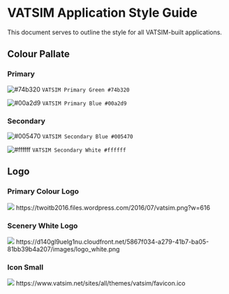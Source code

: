 # VATSIM Application Style Guide

This document serves to outline the style for all VATSIM-built applications.

## Colour Pallate
### Primary
![#74b320](https://placehold.it/15/74b320/000000?text=+) `VATSIM Primary Green #74b320`

![#00a2d9](https://placehold.it/15/00a2d9/000000?text=+) `VATSIM Primary Blue #00a2d9`

### Secondary

![#005470](https://placehold.it/15/005470/000000?text=+) `VATSIM Secondary Blue #005470`

![#ffffff](https://placehold.it/15/ffffff/000000?text=+) `VATSIM Secondary White #ffffff`

## Logo

### Primary Colour Logo
<img src="https://twoitb2016.files.wordpress.com/2016/07/vatsim.png?w=616">
https://twoitb2016.files.wordpress.com/2016/07/vatsim.png?w=616

### Scenery White Logo
<img src="https://d140gl9uelg1nu.cloudfront.net/5867f034-a279-41b7-ba05-81bb39b4a207/images/logo_white.png">
https://d140gl9uelg1nu.cloudfront.net/5867f034-a279-41b7-ba05-81bb39b4a207/images/logo_white.png

### Icon Small
<img src="https://www.vatsim.net/sites/all/themes/vatsim/favicon.ico">
https://www.vatsim.net/sites/all/themes/vatsim/favicon.ico
